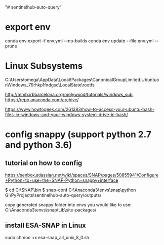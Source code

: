 "# sentinelhub-auto-query" 

# export env
conda env export -f env.yml --no-builds
conda env update --file env.yml --prune

# Linux Subsystems
C:\Users\omega\AppData\Local\Packages\CanonicalGroupLimited.UbuntuonWindows_79rhkp1fndgsc\LocalState\rootfs

http://mmb.irbbarcelona.org/molywood/tutorials/windows_sub, https://repo.anaconda.com/archive/

https://www.howtogeek.com/261383/how-to-access-your-ubuntu-bash-files-in-windows-and-your-windows-system-drive-in-bash/




# config snappy (support python 2.7 and python 3.6)
## tutorial on how to config 
https://senbox.atlassian.net/wiki/spaces/SNAP/pages/50855941/Configure+Python+to+use+the+SNAP-Python+snappy+interface

$ cd C:\SNAP\bin
$ snap-conf C:\Anaconda3\envs\snap\python G:\PyProjects\sentinelhub-auto-query\outputs\

copy generated snappy folder into envs you would like to use:
C:\Anaconda3\envs\snap\Lib\site-packages\


## install ESA-SNAP in Linux
sudo chmod +x esa-snap_all_unix_8_0.sh
